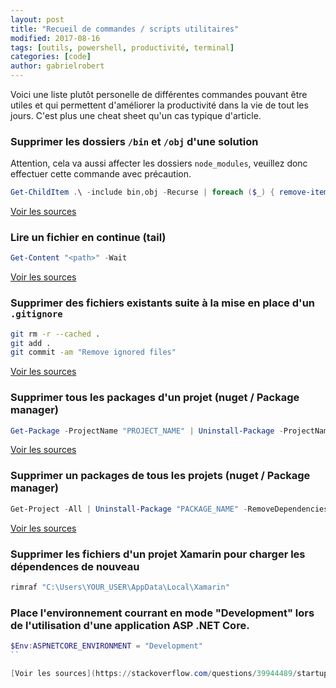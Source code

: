 ```yaml
---
layout: post
title: "Recueil de commandes / scripts utilitaires"
modified: 2017-08-16
tags: [outils, powershell, productivité, terminal]
categories: [code]
author: gabrielrobert
---
```



Voici une liste plutôt personelle de différentes commandes pouvant être utiles et qui permettent d'améliorer la productivité dans la vie de tout les jours. C'est plus une cheat sheet qu'un cas typique d'article.


### Supprimer les dossiers `/bin` et `/obj` d'une solution

Attention, cela va aussi affecter les dossiers `node_modules`, veuillez donc effectuer cette commande avec précaution.

```powershell
Get-ChildItem .\ -include bin,obj -Recurse | foreach ($_) { remove-item $_.fullname -Force -Recurse }
```

[Voir les sources](https://stackoverflow.com/questions/755382/i-want-to-delete-all-bin-and-obj-folders-to-force-all-projects-to-rebuild-everyt)


### Lire un fichier en continue (tail)

```powershell
Get-Content "<path>" -Wait
```

[Voir les sources](https://stackoverflow.com/questions/4426442/unix-tail-equivalent-command-in-windows-powershell)

### Supprimer des fichiers existants suite à la mise en place d'un `.gitignore`

```bash
git rm -r --cached . 
git add .
git commit -am "Remove ignored files"
```

[Voir les sources](https://stackoverflow.com/questions/1274057/how-to-make-git-forget-about-a-file-that-was-tracked-but-is-now-in-gitignore)

### Supprimer tous les packages d'un projet (nuget / Package manager)

```powershell
Get-Package -ProjectName "PROJECT_NAME" | Uninstall-Package -ProjectName "PROJECT_NAME" -RemoveDependencies
```

[Voir les sources](https://stackoverflow.com/questions/28596666/how-do-i-uninstall-all-nuget-packages-from-a-solution-in-visual-studio-2013)

### Supprimer un packages de tous les projets (nuget / Package manager)

```powershell
Get-Project -All | Uninstall-Package "PACKAGE_NAME" -RemoveDependencies
```

[Voir les sources](http://www.eidias.com/blog/2012/10/11/nuget-command-line-uninstall-package-from-all-projects)

### Supprimer les fichiers d'un projet Xamarin pour charger les dépendences de nouveau

```bash
rimraf "C:\Users\YOUR_USER\AppData\Local\Xamarin"
```

### Place l'environnement courrant en mode "Development" lors de l'utilisation d'une application ASP .NET Core.

```powershell
$Env:ASPNETCORE_ENVIRONMENT = "Development"
``

[Voir les sources](https://stackoverflow.com/questions/39944489/startup-cs-returns-wrong-environment)